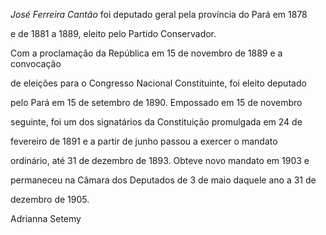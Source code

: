 

*José Ferreira Cantão* foi deputado geral pela província do Pará em 1878

e de 1881 a 1889, eleito pelo Partido Conservador.



Com a proclamação da República em 15 de novembro de 1889 e a convocação

de eleições para o Congresso Nacional Constituinte, foi eleito deputado

pelo Pará em 15 de setembro de 1890. Empossado em 15 de novembro

seguinte, foi um dos signatários da Constituição promulgada em 24 de

fevereiro de 1891 e a partir de junho passou a exercer o mandato

ordinário, até 31 de dezembro de 1893. Obteve novo mandato em 1903 e

permaneceu na Câmara dos Deputados de 3 de maio daquele ano a 31 de

dezembro de 1905.



Adrianna Setemy



